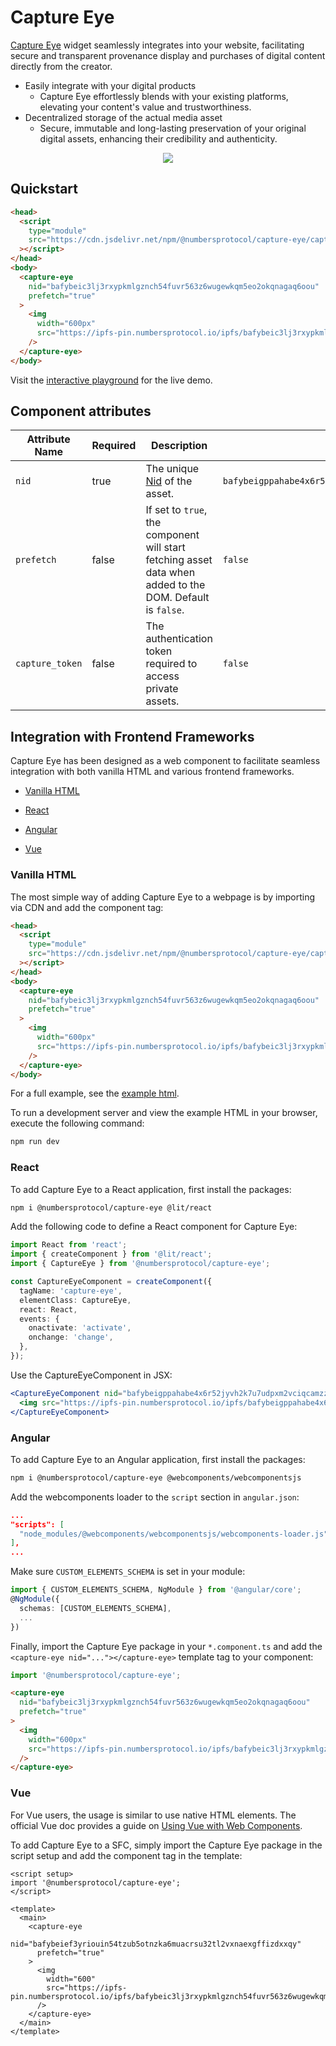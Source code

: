 # Capture Eye

[Capture Eye](https://captureapp.xyz/products/eye) widget seamlessly integrates into your website, facilitating secure and transparent provenance display and purchases of digital content directly from the creator.

- Easily integrate with your digital products
  - Capture Eye effortlessly blends with your existing platforms, elevating your content's value and trustworthiness.
- Decentralized storage of the actual media asset
  - Secure, immutable and long-lasting preservation of your original digital assets, enhancing their credibility and authenticity.

<p align="center"><img src="https://ipfs-pin.numbersprotocol.io/ipfs/bafybeiahjvz4urg6yzg4wkyalijhd7o7jt374xucbawmw5i7xr4wbzpleq" /></p>

## Quickstart

```html
<head>
  <script
    type="module"
    src="https://cdn.jsdelivr.net/npm/@numbersprotocol/capture-eye/capture-eye.bundled.js"
  ></script>
</head>
<body>
  <capture-eye
    nid="bafybeic3lj3rxypkmlgznch54fuvr563z6wugewkqm5eo2okqnagaq6oou"
    prefetch="true"
  >
    <img
      width="600px"
      src="https://ipfs-pin.numbersprotocol.io/ipfs/bafybeic3lj3rxypkmlgznch54fuvr563z6wugewkqm5eo2okqnagaq6oou"
    />
  </capture-eye>
</body>
```

Visit the [interactive playground](https://playcode.io/capture_eye_demo) for the live demo.

## Component attributes

| Attribute Name  | Required | Description                                                                                                                       | Example                                                       |
| --------------- | -------- | --------------------------------------------------------------------------------------------------------------------------------- | ------------------------------------------------------------- |
| `nid`           | true     | The unique [Nid](https://docs.numbersprotocol.io/introduction/numbers-protocol/defining-web3-assets/numbers-id-nid) of the asset. | `bafybeigppahabe4x6r52jyvh2k7u7udpxm2vciqcamzzuung7rhfe6pkbe` |
| `prefetch`      | false    | If set to `true`, the component will start fetching asset data when added to the DOM. Default is `false`.                         | `false`                                                       |
| `capture_token` | false    | The authentication token required to access private assets.                                                                       | `false`                                                       |

## Integration with Frontend Frameworks

Capture Eye has been designed as a web component to facilitate seamless integration with both vanilla HTML and various frontend frameworks.

- [Vanilla HTML](#vanilla-html)

- [React](#react)

- [Angular](#angular)

- [Vue](#vue)

### Vanilla HTML

The most simple way of adding Capture Eye to a webpage is by importing via CDN and add the component tag:

```html
<head>
  <script
    type="module"
    src="https://cdn.jsdelivr.net/npm/@numbersprotocol/capture-eye/capture-eye.bundled.js"
  ></script>
</head>
<body>
  <capture-eye
    nid="bafybeic3lj3rxypkmlgznch54fuvr563z6wugewkqm5eo2okqnagaq6oou"
    prefetch="true"
  >
    <img
      width="600px"
      src="https://ipfs-pin.numbersprotocol.io/ipfs/bafybeic3lj3rxypkmlgznch54fuvr563z6wugewkqm5eo2okqnagaq6oou"
    />
  </capture-eye>
</body>
```

For a full example, see the [example html](dev/index.html).

To run a development server and view the example HTML in your browser, execute the following command:

```bash
npm run dev
```

### React

To add Capture Eye to a React application, first install the packages:

```bash
npm i @numbersprotocol/capture-eye @lit/react
```

Add the following code to define a React component for Capture Eye:

```ts
import React from 'react';
import { createComponent } from '@lit/react';
import { CaptureEye } from '@numbersprotocol/capture-eye';

const CaptureEyeComponent = createComponent({
  tagName: 'capture-eye',
  elementClass: CaptureEye,
  react: React,
  events: {
    onactivate: 'activate',
    onchange: 'change',
  },
});
```

Use the CaptureEyeComponent in JSX:

```jsx
<CaptureEyeComponent nid="bafybeigppahabe4x6r52jyvh2k7u7udpxm2vciqcamzzuung7rhfe6pkbe">
  <img src="https://ipfs-pin.numbersprotocol.io/ipfs/bafybeigppahabe4x6r52jyvh2k7u7udpxm2vciqcamzzuung7rhfe6pkbe" />
</CaptureEyeComponent>
```

### Angular

To add Capture Eye to an Angular application, first install the packages:

```bash
npm i @numbersprotocol/capture-eye @webcomponents/webcomponentsjs
```

Add the webcomponents loader to the `script` section in `angular.json`:

```json
...
"scripts": [
  "node_modules/@webcomponents/webcomponentsjs/webcomponents-loader.js"
],
...
```

Make sure `CUSTOM_ELEMENTS_SCHEMA` is set in your module:

```ts
import { CUSTOM_ELEMENTS_SCHEMA, NgModule } from '@angular/core';
@NgModule({
  schemas: [CUSTOM_ELEMENTS_SCHEMA],
  ...
})
```

Finally, import the Capture Eye package in your `*.component.ts` and add the `<capture-eye nid="..."></capture-eye>` template tag to your component:

```ts
import '@numbersprotocol/capture-eye';
```

```html
<capture-eye
  nid="bafybeic3lj3rxypkmlgznch54fuvr563z6wugewkqm5eo2okqnagaq6oou"
  prefetch="true"
>
  <img
    width="600px"
    src="https://ipfs-pin.numbersprotocol.io/ipfs/bafybeic3lj3rxypkmlgznch54fuvr563z6wugewkqm5eo2okqnagaq6oou"
  />
</capture-eye>
```

### Vue

For Vue users, the usage is similar to use native HTML elements. The official Vue doc provides a guide on [Using Vue with Web Components](https://vuejs.org/guide/extras/web-components.html).

To add Capture Eye to a SFC, simply import the Capture Eye package in the script setup and add the component tag in the template:

```vue
<script setup>
import '@numbersprotocol/capture-eye';
</script>

<template>
  <main>
    <capture-eye
      nid="bafybeief3yriouin54tzub5otnzka6muacrsu32tl2vxnaexgffizdxxqy"
      prefetch="true"
    >
      <img
        width="600"
        src="https://ipfs-pin.numbersprotocol.io/ipfs/bafybeic3lj3rxypkmlgznch54fuvr563z6wugewkqm5eo2okqnagaq6oou"
      />
    </capture-eye>
  </main>
</template>
```

